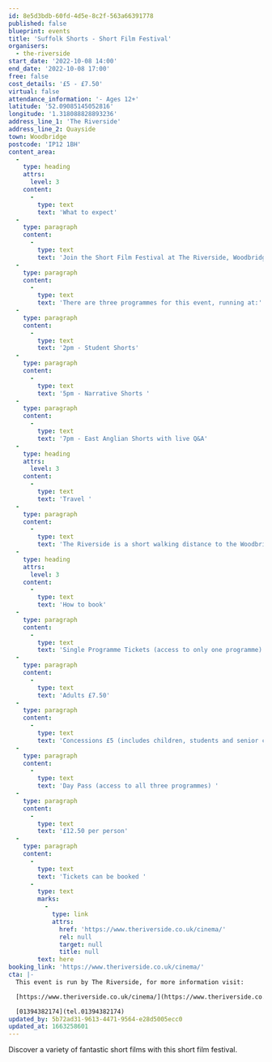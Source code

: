 ```yaml
---
id: 8e5d3bdb-60fd-4d5e-8c2f-563a66391778
published: false
blueprint: events
title: 'Suffolk Shorts - Short Film Festival'
organisers:
  - the-riverside
start_date: '2022-10-08 14:00'
end_date: '2022-10-08 17:00'
free: false
cost_details: '£5 - £7.50'
virtual: false
attendance_information: '- Ages 12+'
latitude: '52.09085145052816'
longitude: '1.318088828893236'
address_line_1: 'The Riverside'
address_line_2: Quayside
town: Woodbridge
postcode: 'IP12 1BH'
content_area:
  -
    type: heading
    attrs:
      level: 3
    content:
      -
        type: text
        text: 'What to expect'
  -
    type: paragraph
    content:
      -
        type: text
        text: 'Join the Short Film Festival at The Riverside, Woodbridge on Saturday 8 October for a celebration of independent short films from around the world. There will also be a special programme showcasing the best new shorts from East Anglian filmmakers! Short films are the future!  '
  -
    type: paragraph
    content:
      -
        type: text
        text: 'There are three programmes for this event, running at:'
  -
    type: paragraph
    content:
      -
        type: text
        text: '2pm - Student Shorts'
  -
    type: paragraph
    content:
      -
        type: text
        text: '5pm - Narrative Shorts '
  -
    type: paragraph
    content:
      -
        type: text
        text: '7pm - East Anglian Shorts with live Q&A'
  -
    type: heading
    attrs:
      level: 3
    content:
      -
        type: text
        text: 'Travel '
  -
    type: paragraph
    content:
      -
        type: text
        text: 'The Riverside is a short walking distance to the Woodbridge train station and a 3 minute walk from a car park on Hamblin Road.  '
  -
    type: heading
    attrs:
      level: 3
    content:
      -
        type: text
        text: 'How to book'
  -
    type: paragraph
    content:
      -
        type: text
        text: 'Single Programme Tickets (access to only one programme)'
  -
    type: paragraph
    content:
      -
        type: text
        text: 'Adults £7.50'
  -
    type: paragraph
    content:
      -
        type: text
        text: 'Concessions £5 (includes children, students and senior citizens) '
  -
    type: paragraph
    content:
      -
        type: text
        text: 'Day Pass (access to all three programmes) '
  -
    type: paragraph
    content:
      -
        type: text
        text: '£12.50 per person'
  -
    type: paragraph
    content:
      -
        type: text
        text: 'Tickets can be booked '
      -
        type: text
        marks:
          -
            type: link
            attrs:
              href: 'https://www.theriverside.co.uk/cinema/'
              rel: null
              target: null
              title: null
        text: here
booking_link: 'https://www.theriverside.co.uk/cinema/'
cta: |-
  This event is run by The Riverside, for more information visit: 

  [https://www.theriverside.co.uk/cinema/](https://www.theriverside.co.uk/cinema/)

  [01394382174](tel.01394382174)
updated_by: 5b72ad31-9613-4471-9564-e28d5005ecc0
updated_at: 1663258601
---
```

Discover a variety of fantastic short films with this short film festival.